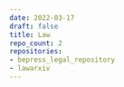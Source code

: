 ```yaml
---
date: 2022-03-17
draft: false
title: Law
repo_count: 2
repositories:
- bepress_legal_repository
- lawarxiv
---
```



